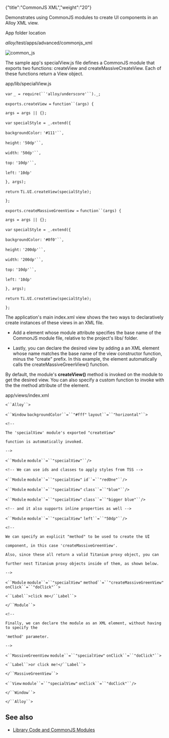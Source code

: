 {"title":"CommonJS XML","weight":"20"} 

Demonstrates using CommonJS modules to create UI components in an Alloy XML view.

App folder location

_alloy_/test/apps/advanced/commonjs\_xml

![common_js](/Images/appc/download/attachments/41845648/common_js.png)

The sample app's specialView.js file defines a CommonJS module that exports two functions: createView and createMassiveCreateView. Each of these functions return a View object.

app/lib/specialView.js

`var` `_ = require(``'alloy/underscore'``)._;`

`exports.createView =` `function``(args) {`

`args = args || {};`

`var` `specialStyle = _.extend({`

`backgroundColor:` `'#111'``,`

`height:` `'50dp'``,`

`width:` `'50dp'``,`

`top:` `'10dp'``,`

`left:` `'10dp'`

`}, args);`

`return` `Ti.UI.createView(specialStyle);`

`};`

`exports.createMassiveGreenView =` `function``(args) {`

`args = args || {};`

`var` `specialStyle = _.extend({`

`backgroundColor:` `'#0f0'``,`

`height:` `'200dp'``,`

`width:` `'200dp'``,`

`top:` `'10dp'``,`

`left:` `'10dp'`

`}, args);`

`return` `Ti.UI.createView(specialStyle);`

`};`

The application's main index.xml view shows the two ways to declaratively create instances of these views in an XML file.

*   Add a <Module/> element whose module attribute specifies the base name of the CommonJS module file, relative to the project's libs/ folder.
    
*   Lastly, you can declare the desired view by adding a an XML element whose name matches the base name of the view constructor function, minus the "create" prefix. In this example, the <MassiveGreenView/> element automatically calls the createMassiveGreenView() function.
    

By default, the module's **createView()** method is invoked on the module to get the desired view. You can also specify a custom function to invoke with the the method attribute of the <Module/> element.

app/views/index.xml

`<``Alloy``>`

`<``Window`  `backgroundColor``=``"#fff"`  `layout``=``"horizontal"``>`

`<!--`

`The 'specialView' module's exported "createView" `

`function is automatically invoked.`

`-->`

`<``Module`  `module``=``"specialView"``/>`

`<!-- We can use ids and classes to apply styles from TSS -->`

`<``Module`  `module``=``"specialView"`  `id``=``"redOne"``/>`

`<``Module`  `module``=``"specialView"`  `class``=``"blue"``/>`

`<``Module`  `module``=``"specialView"`  `class``=``"bigger blue"``/>`

`<!-- and it also supports inline properties as well -->`

`<``Module`  `module``=``"specialView"`  `left``=``"50dp"``/>`

`<!--`

`We can specify an explicit "method" to be used to create the UI`

`component, in this case 'createMassiveGreenView'. `

`Also, since these all return a valid Titanium proxy object, you can`

`further nest Titanium proxy objects inside of them, as shown below.`

`-->`

`<``Module`  `module``=``"specialView"`  `method``=``"createMassiveGreenView"`  `onClick``=``"doClick"``>`

`<``Label``>click me</``Label``>`

`</``Module``>`

`<!--`

`Finally, we can declare the module as an XML element, without having to specify the`

`'method' parameter.`

`-->`

`<``MassiveGreenView`  `module``=``"specialView"`  `onClick``=``"doClick"``>`

`<``Label``>or click me!</``Label``>`

`</``MassiveGreenView``>`

`<``View`  `module``=``"specialView"`  `onClick``=``"doClick"``/>`

`</``Window``>`

`</``Alloy``>`

## See also

*   [Library Code and CommonJS Modules](/docs/appc/Alloy_Framework/Alloy_Guide/Alloy_Controllers/#LibrarycodeandCommonJSmodules)